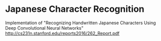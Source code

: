 # Japanese Character Recognition
Implementation of "Recognizing Handwritten Japanese Characters Using Deep Convolutional Neural Networks" http://cs231n.stanford.edu/reports2016/262_Report.pdf
